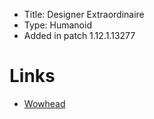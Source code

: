 - Title: Designer Extraordinaire
- Type: Humanoid
- Added in patch 1.12.1.13277

# Links

- [Wowhead](https://www.wowhead.com/npc=14885/jonathan-lecraft)